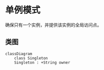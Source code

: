 # 单例模式

确保只有一个实例，并提供该实例的全局访问点。

## 类图

```mermaid
classDiagram
    class Singleton
    Singleton : +String owner
```